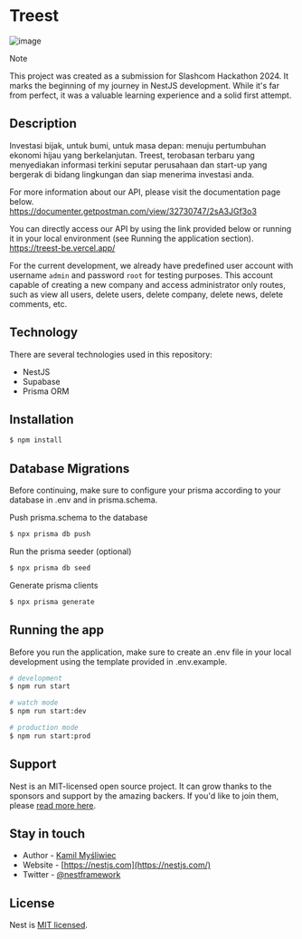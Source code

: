 # Treest

![image](https://github.com/yogarn/slashcom-2024-be/assets/144443155/187895b6-25dc-4a7d-a5a1-1785bb12fd74)

> [!NOTE]
> This project was created as a submission for Slashcom Hackathon 2024. It marks the beginning of my journey in NestJS development. While it's far from perfect, it was a valuable learning experience and a solid first attempt.

## Description

Investasi bijak, untuk bumi, untuk masa depan: menuju pertumbuhan ekonomi hijau yang berkelanjutan. Treest, terobasan terbaru yang menyediakan informasi terkini seputar perusahaan dan start-up yang bergerak di bidang lingkungan dan siap menerima investasi anda.  

For more information about our API, please visit the documentation page below.  
https://documenter.getpostman.com/view/32730747/2sA3JGf3o3

You can directly access our API by using the link provided below or running it in your local environment (see Running the application section).  
https://treest-be.vercel.app/

For the current development, we already have predefined user account with username `admin` and password `root` for testing purposes. This account capable of creating a new company and access administrator only routes, such as view all users, delete users, delete company, delete news, delete comments, etc.

## Technology
There are several technologies used in this repository:
- NestJS
- Supabase
- Prisma ORM

## Installation

```bash
$ npm install
```

## Database Migrations
Before continuing, make sure to configure your prisma according to your database in .env and in prisma.schema.  

Push prisma.schema to the database  
```bash
$ npx prisma db push
```
Run the prisma seeder (optional)
```bash
$ npx prisma db seed
```
Generate prisma clients
```bash
$ npx prisma generate
```

## Running the app

Before you run the application, make sure to create an .env file in your local development using the template provided in .env.example.

```bash
# development
$ npm run start

# watch mode
$ npm run start:dev

# production mode
$ npm run start:prod
```

## Support

Nest is an MIT-licensed open source project. It can grow thanks to the sponsors and support by the amazing backers. If you'd like to join them, please [read more here](https://docs.nestjs.com/support).

## Stay in touch

- Author - [Kamil Myśliwiec](https://kamilmysliwiec.com)
- Website - [https://nestjs.com](https://nestjs.com/)
- Twitter - [@nestframework](https://twitter.com/nestframework)

## License

Nest is [MIT licensed](LICENSE).
